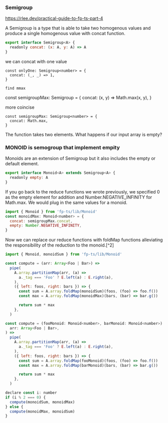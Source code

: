 ### Semigroup

https://rlee.dev/practical-guide-to-fp-ts-part-4

A Semigroup is a type that is able to take two homogenous values and produce a single homogenous value with concat function.

```js
export interface Semigroup<A> {
  readonly concat: (x: A, y: A) => A
}
```

we can concat with one value
```
const onlyOne: Semigroup<number> = {
  concat: (_, _) => 1,
}

find mmax 
```
const semigroupMax: Semigroup<number> = {
  concat: (x, y) => Math.max(x, y),
}

more coincise
```
const semigroupMax: Semigroup<number> = {
  concat: Math.max,
}
```

The function takes two elements. What happens if our input array is empty?

### MONOID is semogroup that implement empity

Monoids are an extension of Semigroup but it also includes the empty or default element.

```js
export interface Monoid<A> extends Semigroup<A> {
  readonly empty: A
}
```

If you go back to the reduce functions we wrote previously, we specified 0 as the empty element for addition and Number.NEGATIVE_INFINITY for Math.max. We would plug in the same values for a monoid.

```js
import { Monoid } from 'fp-ts/lib/Monoid'
const monoidMax: Monoid<number> = {
  concat: semigroupMax.concat,
  empty: Number.NEGATIVE_INFINITY,
}
```

Now we can replace our reduce functions with foldMap functions alleviating the responsibility of the reduction to the monoid.[^2]

```js
import { Monoid, monoidSum } from 'fp-ts/lib/Monoid'

const compute = (arr: Array<Foo | Bar>) =>
  pipe(
    A.array.partitionMap(arr, (a) =>
      a._tag === 'Foo' ? E.left(a) : E.right(a),
    ),
    ({ left: foos, right: bars }) => {
      const sum = A.array.foldMap(monoidSum)(foos, (foo) => foo.f())
      const max = A.array.foldMap(monoidMax)(bars, (bar) => bar.g())

      return sum * max
    },
  )
```

```js
const compute = (fooMonoid: Monoid<number>, barMonoid: Monoid<number>) => (
  arr: Array<Foo | Bar>,
) =>
  pipe(
    A.array.partitionMap(arr, (a) =>
      a._tag === 'Foo' ? E.left(a) : E.right(a),
    ),
    ({ left: foos, right: bars }) => {
      const sum = A.array.foldMap(fooMonoid)(foos, (foo) => foo.f())
      const max = A.array.foldMap(barMonoid)(bars, (bar) => bar.g())

      return sum * max
    },
  )

declare const i: number
if (i % 2 === 0) {
  compute(monoidSum, monoidMax)
} else {
  compute(monoidMax, monoidSum)
}
```

```js
```

```js
```

```js
```